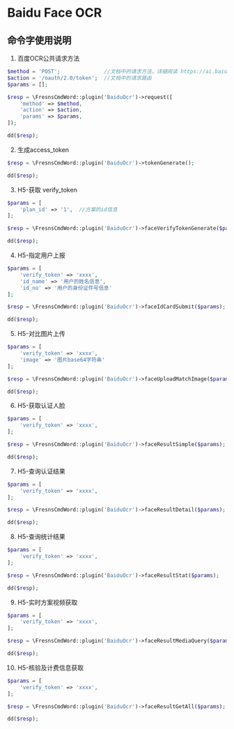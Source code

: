 # Baidu Face OCR

## 命令字使用说明
1. 百度OCR公共请求方法

```php
$method = 'POST';              //文档中的请求方法，详细阅读 https://ai.baidu.com/ai-doc/REFERENCE/Ck3dwjhhu#2-%E8%8E%B7%E5%8F%96-access_token
$action = '/oauth/2.0/token';  //文档中的请求路由
$params = [];

$resp = \FresnsCmdWord::plugin('BaiduOcr')->request([
    'method' => $method,
    'action' => $action,
    'params' => $params,
]);

dd($resp);
```

2. 生成access_token
```php
$resp = \FresnsCmdWord::plugin('BaiduOcr')->tokenGenerate();

dd($resp);
```

3. H5-获取 verify_token
```php
$params = [
    'plan_id' => '1',  //方案的id信息
]; 

$resp = \FresnsCmdWord::plugin('BaiduOcr')->faceVerifyTokenGenerate($params);

dd($resp);
```

4. H5-指定用户上报
```php
$params = [
    'verify_token' => 'xxxx',
    'id_name' => '用户的姓名信息',
    'id_no' => '用户的身份证件号信息'
]; 

$resp = \FresnsCmdWord::plugin('BaiduOcr')->faceIdCardSubmit($params);

dd($resp);
```

5. H5-对比图片上传
```php
$params = [
    'verify_token' => 'xxxx',
    'image' => '图片base64字符串'
]; 

$resp = \FresnsCmdWord::plugin('BaiduOcr')->faceUploadMatchImage($params);

dd($resp);
```

6. H5-获取认证人脸
```php
$params = [
    'verify_token' => 'xxxx',
]; 

$resp = \FresnsCmdWord::plugin('BaiduOcr')->faceResultSimple($params);

dd($resp);
```

7. H5-查询认证结果
```php
$params = [
    'verify_token' => 'xxxx',
]; 

$resp = \FresnsCmdWord::plugin('BaiduOcr')->faceResultDetail($params);

dd($resp);
```

8. H5-查询统计结果
```php
$params = [
    'verify_token' => 'xxxx',
]; 

$resp = \FresnsCmdWord::plugin('BaiduOcr')->faceResultStat($params);

dd($resp);
```

9. H5-实时方案视频获取
```php
$params = [
    'verify_token' => 'xxxx',
]; 

$resp = \FresnsCmdWord::plugin('BaiduOcr')->faceResultMediaQuery($params);

dd($resp);
```

10. H5-核验及计费信息获取
```php
$params = [
    'verify_token' => 'xxxx',
]; 

$resp = \FresnsCmdWord::plugin('BaiduOcr')->faceResultGetAll($params);

dd($resp);
```
